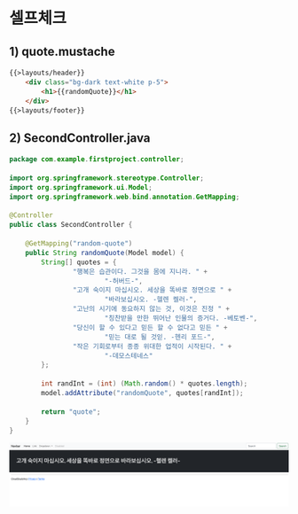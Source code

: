 # 셀프체크
## 1) quote.mustache
```html
{{>layouts/header}}
    <div class="bg-dark text-white p-5">
        <h1>{{randomQuote}}</h1>
    </div>
{{>layouts/footer}}
```

## 2) SecondController.java
```java
package com.example.firstproject.controller;

import org.springframework.stereotype.Controller;
import org.springframework.ui.Model;
import org.springframework.web.bind.annotation.GetMapping;

@Controller
public class SecondController {

    @GetMapping("random-quote")
    public String randomQuote(Model model) {
        String[] quotes = {
                "행복은 습관이다. 그것을 몸에 지니라. " +
                        "-허버드-",
                "고개 숙이지 마십시오. 세상을 똑바로 정면으로 " +
                        "바라보십시오. -헬렌 켈러-",
                "고난의 시기에 동요하지 않는 것, 이것은 진정 " +
                        "칭찬받을 만한 뛰어난 인물의 증거다. -베토벤-",
                "당신이 할 수 있다고 믿든 할 수 없다고 믿든 " +
                        "믿는 대로 될 것읻. -헨리 포드-",
                "작은 기회로부터 종종 위대한 업적이 시작된다. " +
                        "-데모스테네스"
        };

        int randInt = (int) (Math.random() * quotes.length);
        model.addAttribute("randomQuote", quotes[randInt]);

        return "quote";
    }
}
```

![스크린샷 2024-03-05 오후 10.00.54](media/Spring%20Boot/책/코딩%20자율학습%20스프링부트3%20자바%20백엔드%20개발%20입문/Part%201.%20스프링%20부트%20개요/2.%20MVC%20패턴%20이해와%20실습/스크린샷%202024-03-05%20오후%2010.00.54.png)